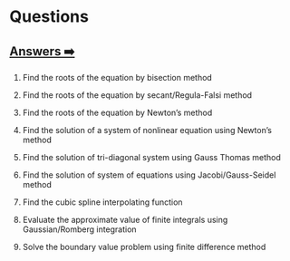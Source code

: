# Questions

## [Answers ➡️](./CO_ans.md)

1. Find the roots of the equation by bisection method

2. Find the roots of the equation by secant/Regula-Falsi method

3. Find the roots of the equation by Newton’s method

4. Find the solution of a system of nonlinear equation using Newton’s method

5. Find the solution of tri-diagonal system using Gauss Thomas method

6. Find the solution of system of equations using Jacobi/Gauss-Seidel method

7. Find the cubic spline interpolating function

8. Evaluate the approximate value of finite integrals using Gaussian/Romberg integration

9. Solve the boundary value problem using finite difference method

